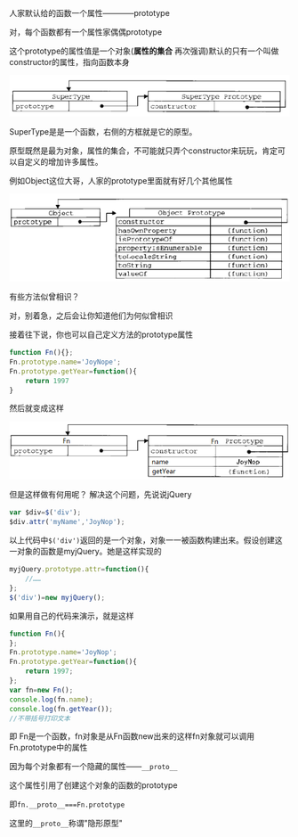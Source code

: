 人家默认给的函数一个属性————prototype

对，每个函数都有一个属性家偶偶prototype

这个prototype的属性值是一个对象(**属性的集合** 再次强调)默认的只有一个叫做constructor的属性，指向函数本身

![SuperType是是一个函数，右侧的方框就是它的原型。](img/3-1.png)

SuperType是是一个函数，右侧的方框就是它的原型。

原型既然是最为对象，属性的集合，不可能就只弄个constructor来玩玩，肯定可以自定义的增加许多属性。

例如Object这位大哥，人家的prototype里面就有好几个其他属性

![](img/3-2.png)

有些方法似曾相识？

对，别着急，之后会让你知道他们为何似曾相识

接着往下说，你也可以自己定义方法的prototype属性

```JavaScript
function Fn(){};
Fn.prototype.name='JoyNope';
Fn.prototype.getYear=function(){
    return 1997
}
```

然后就变成这样

![](img/3-3.png)

但是这样做有何用呢？ 解决这个问题，先说说jQuery

```JavaScript
var $div=$('div');
$div.attr('myName','JoyNop');
```

以上代码中`$('div')`返回的是一个对象，对象一一被函数构建出来。假设创建这一对象的函数是myjQuery。她是这样实现的

```JavaScript
myjQuery.prototype.attr=function(){
    //……
};
$('div')=new myjQuery();
```
如果用自己的代码来演示，就是这样

```javascript
function Fn(){
};
Fn.prototype.name='JoyNop';
Fn.prototype.getYear=function(){
    return 1997;
};
var fn=new Fn();
console.log(fn.name);
console.log(fn.getYear());
//不带括号打印文本
```
即 Fn是一个函数，fn对象是从Fn函数new出来的这样fn对象就可以调用Fn.prototype中的属性

因为每个对象都有一个隐藏的属性——`__proto__`

这个属性引用了创建这个对象的函数的prototype

即`fn.__proto__===Fn.prototype`

这里的`__proto__`称谓"隐形原型"
